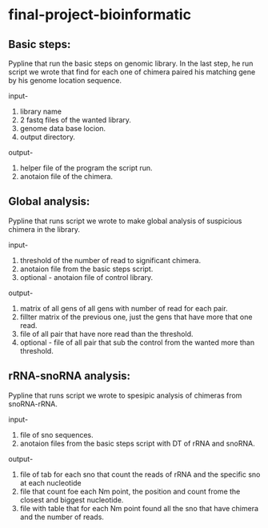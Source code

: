 # final-project-bioinformatic

## Basic steps:

Pypline that run the basic steps on genomic library. In the last step, he run script we wrote that find for each one of chimera paired his matching gene
by his genome location sequence.

input-
1. library name
2. 2 fastq files of the wanted library.
3. genome data base locion.
4. output directory.

output-
1. helper file of the program the script run.
2. anotaion file of the chimera.


## Global analysis:

Pypline that runs script we wrote to make global analysis of  suspicious chimera in the library.

input-
1. threshold of the number of read to significant chimera.
2. anotaion file from the basic steps script.
3. optional - anotaion file of control library.

output-
1. matrix of all gens of all gens with number of read for each pair.
2. fillter matrix of the previous one, just the gens that have more that one read.
3. file of all pair that have nore read than the threshold.
4. optional - file of all pair that sub the control from the wanted more than threshold.

## rRNA-snoRNA analysis:

Pypline that runs script we wrote to spesipic analysis of chimeras from  snoRNA-rRNA.

input-
1. file of sno sequences.
2. anotaion files from the basic steps script with DT of rRNA and snoRNA.

output-
1. file of tab for each sno that count the reads of rRNA and the specific sno at each nucleotide
2. file that count foe each Nm point, the position and count frome the closest and biggest nucleotide.
3. file with table that for each Nm point found all the sno that have chimera and the number of reads.
